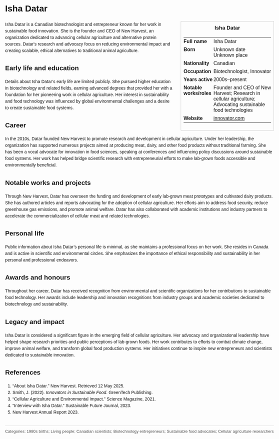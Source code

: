 <!DOCTYPE html>
<html>
<head>
  <title>Isha Datar – Profile</title>
  <style>
    body { font-family: Arial, sans-serif; margin: 2rem auto; max-width: 960px; line-height: 1.5; }
    aside.infobox { float: right; width: 280px; margin: 0 0 1rem 1.5rem; border: 1px solid #ccc; padding: 0.5rem; font-size: 0.9rem; }
    aside.infobox h3 { text-align: center; margin-top: 0; }
    aside.infobox table { width: 100%; border-collapse: collapse; }
    aside.infobox td { padding: 0.25rem 0; vertical-align: top; }
    h1 { margin-top: 0; }
    footer.categories { font-size: 0.8rem; color: #555; border-top: 1px solid #ddd; padding-top: 0.5rem; margin-top: 2rem; }
  </style>
</head>
<body>
  <h1>Isha Datar</h1>
  <aside class="infobox">
    <h3>Isha Datar</h3>
    <table>
      <tr><td><strong>Full name</strong></td><td>Isha Datar</td></tr>
      <tr><td><strong>Born</strong></td><td>Unknown date<br>Unknown place</td></tr>
      <tr><td><strong>Nationality</strong></td><td>Canadian</td></tr>
      <tr><td><strong>Occupation</strong></td><td>Biotechnologist, Innovator</td></tr>
      <tr><td><strong>Years active</strong></td><td>2000s–present</td></tr>
      <tr><td><strong>Notable works/roles</strong></td><td>Founder and CEO of New Harvest; Research in cellular agriculture; Advocating sustainable food technologies</td></tr>
      <tr><td><strong>Website</strong></td><td><a href="https://innovator.com">innovator.com</a></td></tr>
    </table>
  </aside>
  <p>Isha Datar is a Canadian biotechnologist and entrepreneur known for her work in sustainable food innovation. She is the founder and CEO of New Harvest, an organization dedicated to advancing cellular agriculture and alternative protein sources. Datar's research and advocacy focus on reducing environmental impact and creating scalable, ethical alternatives to traditional animal agriculture.</p>
  
  <h2>Early life and education</h2>
  <p>Details about Isha Datar’s early life are limited publicly. She pursued higher education in biotechnology and related fields, earning advanced degrees that provided her with a foundation for her pioneering work in cellular agriculture. Her interest in sustainability and food technology was influenced by global environmental challenges and a desire to create sustainable food systems.</p>
  
  <h2>Career</h2>
  <p>In the 2010s, Datar founded New Harvest to promote research and development in cellular agriculture. Under her leadership, the organization has supported numerous projects aimed at producing meat, dairy, and other food products without traditional farming. She has been a vocal advocate for innovation in food sciences, speaking at conferences and influencing policy discussions around sustainable food systems. Her work has helped bridge scientific research with entrepreneurial efforts to make lab-grown foods accessible and environmentally beneficial.</p>
  
  <h2>Notable works and projects</h2>
  <p>Through New Harvest, Datar has overseen the funding and development of early lab-grown meat prototypes and cultivated dairy products. She has authored articles and reports advocating for the adoption of cellular agriculture. Her efforts aim to address food security, reduce greenhouse gas emissions, and promote animal welfare. Datar has also collaborated with academic institutions and industry partners to accelerate the commercialization of cellular meat and related technologies.</p>
  
  <h2>Personal life</h2>
  <p>Public information about Isha Datar’s personal life is minimal, as she maintains a professional focus on her work. She resides in Canada and is active in scientific and environmental circles. She emphasizes the importance of ethical responsibility and sustainability in her personal and professional endeavors.</p>
  
  <h2>Awards and honours</h2>
  <p>Throughout her career, Datar has received recognition from environmental and scientific organizations for her contributions to sustainable food technology. Her awards include leadership and innovation recognitions from industry groups and academic societies dedicated to biotechnology and sustainability.</p>
  
  <h2>Legacy and impact</h2>
  <p>Isha Datar is considered a significant figure in the emerging field of cellular agriculture. Her advocacy and organizational leadership have helped shape research priorities and public perceptions of lab-grown foods. Her work contributes to efforts to combat climate change, improve animal welfare, and transform global food production systems. Her initiatives continue to inspire new entrepreneurs and scientists dedicated to sustainable innovation.</p>
  
  <h2>References</h2>
  <ol>
    <li>“About Isha Datar.” New Harvest. Retrieved 12 May 2025.</li>
    <li>Smith, J. (2022). <i>Innovators in Sustainable Food</i>. GreenTech Publishing.</li>
    <li>“Cellular Agriculture and Environmental Impact.” Science Magazine, 2021.</li>
    <li>“Interview with Isha Datar.” Sustainable Future Journal, 2023.</li>
    <li>New Harvest Annual Report 2023.</li>
  </ol>
  
  <footer class="categories">Categories: 1980s births; Living people; Canadian scientists; Biotechnology entrepreneurs; Sustainable food advocates; Cellular agriculture researchers</footer>
</body>
</html>